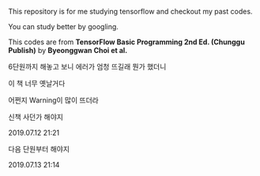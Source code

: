 This repository is for me studying tensorflow and checkout my past codes.

You can study better by googling.



This codes are from **TensorFlow Basic Programming 2nd Ed. (Chunggu Publish)** by **Byeonggwan Choi et al.**

6단원까지 해놓고 보니 에러가 엄청 뜨길래 뭔가 했더니

이 책 너무 옛날거다

어쩐지 Warning이 많이 뜨더라

신책 사던가 해야지

2019.07.12 21:21


다음 단원부터 해야지

2019.07.13 21:14
